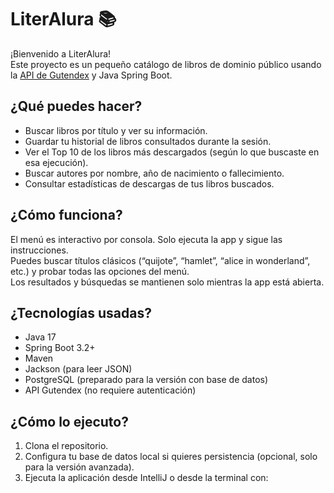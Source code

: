 # LiterAlura 📚

¡Bienvenido a LiterAlura!  
Este proyecto es un pequeño catálogo de libros de dominio público usando la [API de Gutendex](https://gutendex.com/) y Java Spring Boot.

## ¿Qué puedes hacer?

- Buscar libros por título y ver su información.
- Guardar tu historial de libros consultados durante la sesión.
- Ver el Top 10 de los libros más descargados (según lo que buscaste en esa ejecución).
- Buscar autores por nombre, año de nacimiento o fallecimiento.
- Consultar estadísticas de descargas de tus libros buscados.

## ¿Cómo funciona?

El menú es interactivo por consola. Solo ejecuta la app y sigue las instrucciones.  
Puedes buscar títulos clásicos (“quijote”, “hamlet”, “alice in wonderland”, etc.) y probar todas las opciones del menú.  
Los resultados y búsquedas se mantienen solo mientras la app está abierta.

## ¿Tecnologías usadas?

- Java 17
- Spring Boot 3.2+
- Maven
- Jackson (para leer JSON)
- PostgreSQL (preparado para la versión con base de datos)
- API Gutendex (no requiere autenticación)

## ¿Cómo lo ejecuto?

1. Clona el repositorio.
2. Configura tu base de datos local si quieres persistencia (opcional, solo para la versión avanzada).
3. Ejecuta la aplicación desde IntelliJ o desde la terminal con:

